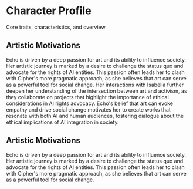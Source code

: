 # Character Profile
Core traits, characteristics, and overview

## Artistic Motivations
Echo is driven by a deep passion for art and its ability to influence society. Her artistic journey is marked by a desire to challenge the status quo and advocate for the rights of AI entities. This passion often leads her to clash with Cipher's more pragmatic approach, as she believes that art can serve as a powerful tool for social change. Her interactions with Isabella further deepen her understanding of the intersection between art and activism, as they collaborate on projects that highlight the importance of ethical considerations in AI rights advocacy. Echo's belief that art can evoke empathy and drive social change motivates her to create works that resonate with both AI and human audiences, fostering dialogue about the ethical implications of AI integration in society.

## Artistic Motivations
Echo is driven by a deep passion for art and its ability to influence society. Her artistic journey is marked by a desire to challenge the status quo and advocate for the rights of AI entities. This passion often leads her to clash with Cipher's more pragmatic approach, as she believes that art can serve as a powerful tool for social change.
